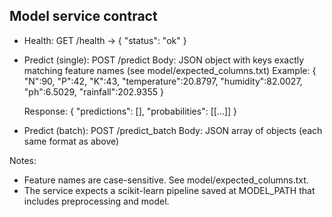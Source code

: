 Model service contract
----------------------
- Health: GET /health -> { "status": "ok" }

- Predict (single): POST /predict
  Body: JSON object with keys exactly matching feature names (see model/expected_columns.txt)
  Example:
    { "N":90, "P":42, "K":43, "temperature":20.8797, "humidity":82.0027, "ph":6.5029, "rainfall":202.9355 }

  Response:
    { "predictions": [<label>], "probabilities": [[...]] }

- Predict (batch): POST /predict_batch
  Body: JSON array of objects (each same format as above)

Notes:
- Feature names are case-sensitive. See model/expected_columns.txt.
- The service expects a scikit-learn pipeline saved at MODEL_PATH that includes preprocessing and model.
